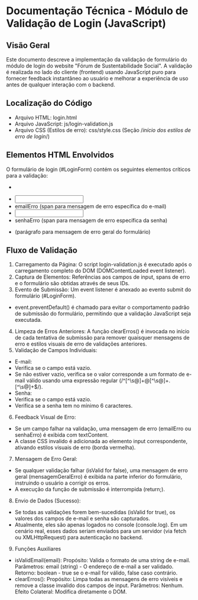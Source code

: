 # Documentação Técnica - Módulo de Validação de Login (JavaScript)
## Visão Geral
Este documento descreve a implementação da validação de formulário do módulo de login do website "Fórum de Sustentabilidade Social". A validação é realizada no lado do cliente (frontend) usando JavaScript puro para fornecer feedback instantâneo ao usuário e melhorar a experiência de uso antes de qualquer interação com o backend.

## Localização do Código
* Arquivo HTML: login.html
* Arquivo JavaScript: js/login-validation.js
* Arquivo CSS (Estilos de erro): css/style.css (Seção /*início dos estilos de erro de login*/)
## Elementos HTML Envolvidos
O formulário de login (#LoginForm) contém os seguintes elementos críticos para a validação:

* <form id="LoginForm">
* <input type="email" id="email" name="email">
* emailErro (span para mensagem de erro específica do e-mail)
* <input type="password" id="senha" name="senha">
* senhaErro (span para mensagem de erro específica da senha)
* <p class="erro-mensagem" id="mensagemGeralErro"> (parágrafo para mensagem de erro geral do formulário)
## Fluxo de Validação
1. Carregamento da Página: O script login-validation.js é executado após o carregamento completo do DOM (DOMContentLoaded event listener).
2. Captura de Elementos: Referências aos campos de input, spans de erro e o formulário são obtidas através de seus IDs.
3. Evento de Submissão: Um event listener é anexado ao evento submit do formulário (#LoginForm).
* event.preventDefault() é chamado para evitar o comportamento padrão de submissão do formulário, permitindo que a validação JavaScript seja executada.
4. Limpeza de Erros Anteriores: A função clearErros() é invocada no início de cada tentativa de submissão para remover quaisquer mensagens de erro e estilos visuais de erro de validações anteriores.
5. Validação de Campos Individuais:
* E-mail:
* Verifica se o campo está vazio.
* Se não estiver vazio, verifica se o valor corresponde a um formato de e-mail válido usando uma expressão regular (/^[^\s@]+@[^\s@]+\.[^\s@]+$/).
* Senha:
* Verifica se o campo está vazio.
* Verifica se a senha tem no mínimo 6 caracteres.
6. Feedback Visual de Erro:
* Se um campo falhar na validação, uma mensagem de erro (emailErro ou senhaErro) é exibida com textContent.
* A classe CSS invalido é adicionada ao elemento input correspondente, ativando estilos visuais de erro (borda vermelha).
7. Mensagem de Erro Geral:
* Se qualquer validação falhar (isValid for false), uma mensagem de erro geral (mensagemGeralErro) é exibida na parte inferior do formulário, instruindo o usuário a corrigir os erros.
* A execução da função de submissão é interrompida (return;).
8. Envio de Dados (Sucesso):
* Se todas as validações forem bem-sucedidas (isValid for true), os valores dos campos de e-mail e senha são capturados.
* Atualmente, eles são apenas logados no console (console.log). Em um cenário real, esses dados seriam enviados para um servidor (via fetch ou XMLHttpRequest) para autenticação no backend.
9. Funções Auxiliares
* isValidEmail(email):
Propósito: Valida o formato de uma string de e-mail.
Parâmetros: email (string) - O endereço de e-mail a ser validado.
Retorno: boolean - true se o e-mail for válido, false caso contrário.
* clearErros():
Propósito: Limpa todas as mensagens de erro visíveis e remove a classe invalido dos campos de input.
Parâmetros: Nenhum.
Efeito Colateral: Modifica diretamente o DOM.